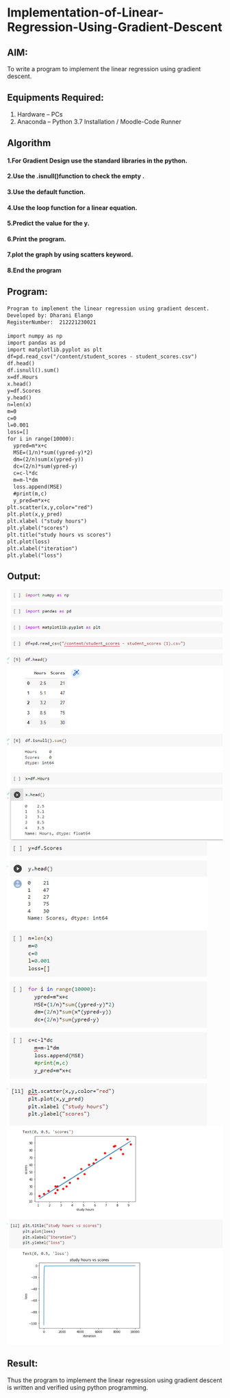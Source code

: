 # Implementation-of-Linear-Regression-Using-Gradient-Descent

## AIM:
To write a program to implement the linear regression using gradient descent.

## Equipments Required:
1. Hardware – PCs
2. Anaconda – Python 3.7 Installation / Moodle-Code Runner

## Algorithm
#### 1.For Gradient Design use the standard libraries in the python.
#### 2.Use the .isnull()function to check the empty .
#### 3.Use the default function.
#### 4.Use the loop function for a linear equation.
#### 5.Predict the value for the y.
#### 6.Print the program.
#### 7.plot the graph by using scatters keyword.
#### 8.End the program
## Program:
```
Program to implement the linear regression using gradient descent.
Developed by: Dharani Elango
RegisterNumber:  212221230021

import numpy as np
import pandas as pd
import matplotlib.pyplot as plt
df=pd.read_csv("/content/student_scores - student_scores.csv")
df.head()
df.isnull().sum()
x=df.Hours
x.head()
y=df.Scores
y.head()
n=len(x)
m=0
c=0
l=0.001
loss=[]
for i in range(10000):
  ypred=m*x+c
  MSE=(1/n)*sum((ypred-y)*2)
  dm=(2/n)sum(x(ypred-y))
  dc=(2/n)*sum(ypred-y)
  c=c-l*dc
  m=m-l*dm
  loss.append(MSE)
  #print(m,c)
  y_pred=m*x+c
plt.scatter(x,y,color="red")
plt.plot(x,y_pred)
plt.xlabel ("study hours")
plt.ylabel("scores")
plt.title("study hours vs scores")
plt.plot(loss)
plt.xlabel("iteration")
plt.ylabel("loss")

```

## Output:
![linear regression using gradient descent](ml1.png)
![linear regression using gradient descent](ml2.png)
![linear regression using gradient descent](ml3.png)


## Result:
Thus the program to implement the linear regression using gradient descent is written and verified using python programming.
